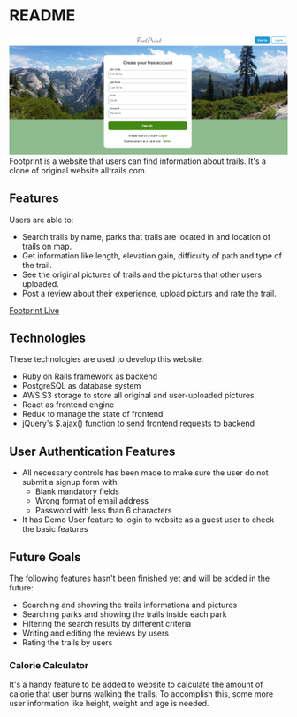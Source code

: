 # README

![alt text](/app/assets/images/Site_Screenshot.JPG "Site Screenshot")
Footprint is a website that users can find information about trails. It's a clone of original website alltrails.com.


## Features
Users are able to:
* Search trails by name, parks that trails are located in and location of trails on map.
* Get information like length, elevation gain, difficulty of path and type of the trail.
* See the original pictures of trails and the pictures that other users uploaded.
* Post a review about their experience, upload picturs and rate the trail.

[Footprint Live](https://footprint-1.herokuapp.com/)



## Technologies
These technologies are used to develop this website:
* Ruby on Rails framework as backend
* PostgreSQL as database system
* AWS S3 storage to store all original and user-uploaded pictures
* React as frontend engine
* Redux to manage the state of frontend
* jQuery's $.ajax() function to send frontend requests to backend


## User Authentication Features
* All necessary controls has been made to make sure the user do not submit a signup form with:
  * Blank mandatory fields
  * Wrong format of email address
  * Password with less than 6 characters
* It has Demo User feature to login to website as a guest user to check the basic features


## Future Goals
The following features hasn't been finished yet and will be added in the future:
* Searching and showing the trails informationa and pictures
* Searching parks and showing the trails inside each park
* Filtering the search results by different criteria
* Writing and editing the reviews by users
* Rating the trails by users


### Calorie Calculator
It's a handy feature to be added to website to calculate the amount of calorie that user burns walking the trails. To accomplish this, some more user information like height, weight and age is needed.





